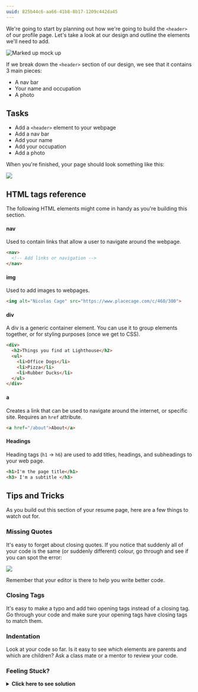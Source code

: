 ```yaml
---
uuid: 825b44c6-aa66-41b8-8b17-1209c442da45
---
```


We're going to start by planning out how we're going to build the `<header>` of our profile page. Let's take a look at our design
and outline the elements we'll need to add.


![Marked up mock up](https://d3vv6lp55qjaqc.cloudfront.net/items/0X201f1m0L1i0W152s0Y/%5Bb3c8029b685fc4c5208dd46fa5cbde6e%5D_Image+2017-08-26+at+1.23.31+PM.png)


If we break down the `<header>` section of our design, we see that it contains 3 main pieces:

- A nav bar
- Your name and occupation
- A photo

## Tasks

- Add a `<header>` element to your webpage
- Add a nav bar
- Add your name
- Add your occupation
- Add a photo

When you're finished, your page should look something like this:

![](https://cl.ly/2f2j2h0m2Y3M/Image%202017-09-30%20at%2010.27.17%20AM.png)

## HTML tags reference

The following HTML elements might come in handy as you're building this section.

#### nav

Used to contain links that allow a user to navigate around the webpage.

```html
<nav>
  <!-- Add links or navigation -->
</nav>
```


#### img

Used to add images to webpages.

```html
<img alt="Nicolas Cage" src="https://www.placecage.com/c/460/300">
```

#### div

A div is a generic container element. You can use it to group elements together, or for styling purposes (once we get to CSS).

```html
<div>
  <h2>Things you find at Lighthouse</h2>
  <ul>
    <li>Office Dogs</li>
    <li>Pizza</li>
    <li>Rubber Ducks</li>
  </ul>
</div>
```

#### a

Creates a link that can be used to navigate around the internet, or specific site. Requires an `href` attribute.

```html
<a href="/about">About</a>
```


#### Headings

Heading tags (`h1` -> `h6`) are used to add titles, headings, and subheadings to your web page.

```html
<h1>I'm the page title</h1>
<h3> I'm a subtitle </h3>
```


## Tips and Tricks

As you build out this section of your resume page, here are a few things to watch out for.

### Missing Quotes

It's easy to forget about closing quotes. If you notice that suddenly all of your code is the same (or suddenly different) colour, go through and see if you can spot the error:

![](https://cl.ly/3C1A2A0v1B28/Screen%20Recording%202017-10-25%20at%2007.23%20PM.gif)

Remember that your editor is there to help you write better code.

### Closing Tags

It's easy to make a typo and add two opening tags instead of a closing tag. Go through your code and make sure your opening tags have closing tags to match them.

### Indentation

Look at your code so far. Is it easy to see which elements are parents and which are children? Ask a class mate or a mentor to review your code.

### Feeling Stuck? 

<details>
  <summary><strong>Click here to see solution</strong></summary>
  Verify that your header structure looks similar to the following:

  ```html
  <header class="emphasized-section">
    <nav>
      <p>Gage Malone</p>
      <div>
        <a href="#about">about</a>
        <a href="#skills">skills</a>
        <a href="#experience">experience</a>
        <a href="#contact">contact</a>
      </div>
    </nav>
    <div class="name-container">
      <div>
        <h1>Gage Malone</h1>
        <h4>Designer &amp; Developer</h4>
      </div>
      <img src="http://www.fillmurray.com/g/200/300">
    </div>
  </header>
  ```
</details>
